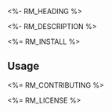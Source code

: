 <!--[RM_HEADING]-->
<%- RM_HEADING %>

<!--[]-->
<!--[RM_DESCRIPTION]-->
<%- RM_DESCRIPTION %>

<!--[]-->

<!--[RM_INSTALL]-->
<%= RM_INSTALL %>

<!--[]-->

## Usage

<!--[RM_CONTRIBUTING]-->
<%= RM_CONTRIBUTING %>

<!--[]-->

<!--[RM_LICENSE]-->
<%= RM_LICENSE %>

<!--[]-->

